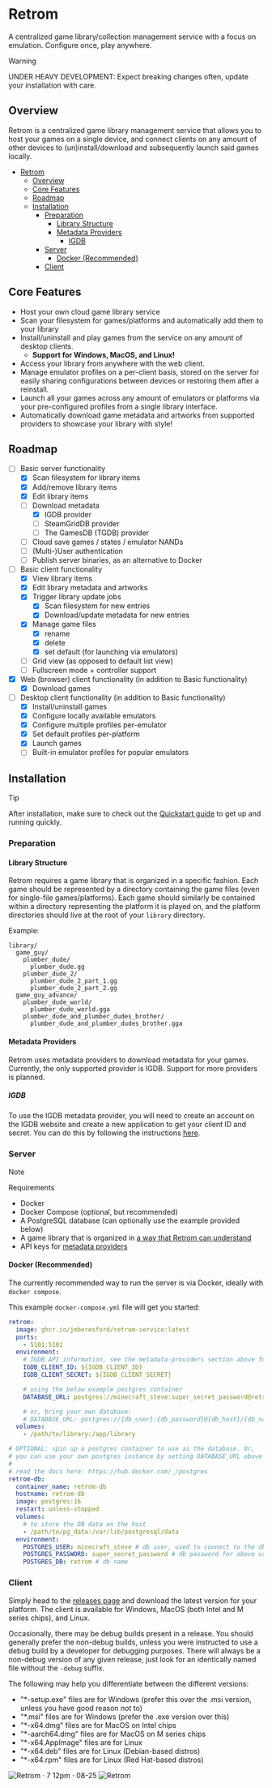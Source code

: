 # Retrom

A centralized game library/collection management service with a focus on emulation. Configure once, play anywhere.

> [!WARNING]  
> UNDER HEAVY DEVELOPMENT: Expect breaking changes often, update your installation with care.

## Overview

Retrom is a centralized game library management service that allows you to host your games on a single device, and connect
clients on any amount of other devices to (un)install/download and subsequently launch said games locally.

<!--toc:start-->

- [Retrom](#retrom)
  - [Overview](#overview)
  - [Core Features](#core-features)
  - [Roadmap](#roadmap)
  - [Installation](#installation)
    - [Preparation](#preparation)
      - [Library Structure](#library-structure)
      - [Metadata Providers](#metadata-providers)
        - [IGDB](#igdb)
    - [Server](#server)
      - [Docker (Recommended)](#docker-recommended)
    - [Client](#client)

<!--toc:end-->

## Core Features

- Host your own cloud game library service
- Scan your filesystem for games/platforms and automatically add them to your library
- Install/uninstall and play games from the service on any amount of desktop
  clients.
  - **Support for Windows, MacOS, and Linux!**
- Access your library from anywhere with the web client.
- Manage emulator profiles on a per-client basis, stored on the server for easily
  sharing configurations between devices or restoring them after a reinstall.
- Launch all your games across any amount of emulators or platforms via your
  pre-configured profiles from a single library interface.
- Automatically download game metadata and artworks from supported providers
  to showcase your library with style!

## Roadmap

- [ ] Basic server functionality
  - [x] Scan filesystem for library items
  - [x] Add/remove library items
  - [x] Edit library items
  - [ ] Download metadata
    - [x] IGDB provider
    - [ ] SteamGridDB provider
    - [ ] The GamesDB (TGDB) provider
  - [ ] Cloud save games / states / emulator NANDs
  - [ ] (Multi-)User authentication
  - [ ] Publish server binaries, as an alternative to Docker
- [ ] Basic client functionality
  - [x] View library items
  - [x] Edit library metadata and artworks
  - [x] Trigger library update jobs
    - [x] Scan filesystem for new entries
    - [x] Download/update metadata for new entries
  - [x] Manage game files
    - [x] rename
    - [x] delete
    - [x] set default (for launching via emulators)
  - [ ] Grid view (as opposed to default list view)
  - [ ] Fullscreen mode + controller support
- [x] Web (browser) client functionality (in addition to Basic functionality)
  - [x] Download games
- [ ] Desktop client functionality (in addition to Basic functionality)
  - [x] Install/uninstall games
  - [x] Configure locally available emulators
  - [x] Configure multiple profiles per-emulator
  - [x] Set default profiles per-platform
  - [x] Launch games
  - [ ] Built-in emulator profiles for popular emulators

## Installation

> [!TIP]
> After installation, make sure to check out the [Quickstart guide](/docs/quick-start/doc.md) to get
> up and running quickly.

### Preparation

#### Library Structure

Retrom requires a game library that is organized in a specific fashion. Each game should be
represented by a directory containing the game files (even for single-file games/platforms).
Each game should similarly be contained within a directory representing the platform it is played
on, and the platform directories should live at the root of your `library` directory.

Example:

```devicetree
library/
  game_guy/
    plumber_dude/
      plumber_dude.gg
    plumber_dude_2/
      plumber_dude_2_part_1.gg
      plumber_dude_2_part_2.gg
  game_guy_advance/
    plumber_dude_world/
      plumber_dude_world.gga
    plumber_dude_and_plumber_dudes_brother/
      plumber_dude_and_plumber_dudes_brother.gga
```

#### Metadata Providers

Retrom uses metadata providers to download metadata for your games. Currently, the only supported
provider is IGDB. Support for more providers is planned.

##### IGDB

To use the IGDB metadata provider, you will need to create an account on the IGDB website and
create a new application to get your client ID and secret. You can do this by following the
instructions [here](https://api-docs.igdb.com/#account-creation).

### Server

> [!NOTE]
> Requirements
>
> - Docker
> - Docker Compose (optional, but recommended)
> - A PostgreSQL database (can optionally use the example provided below)
> - A game library that is organized in [a way that Retrom can understand](#library-structure)
> - API keys for [metadata providers](#metadata-providers)

#### Docker (Recommended)

The currently recommended way to run the server is via Docker, ideally with `docker compose`.

This example `docker-compose.yml` file will get you started:

```yaml
retrom:
  image: ghcr.io/jmberesford/retrom-service:latest
  ports:
    - 5101:5101
  environment:
    # IGDB API information, see the metadata-providers section above for more info
    IGDB_CLIENT_ID: ${IGDB_CLIENT_ID}
    IGDB_CLIENT_SECRET: ${IGDB_CLIENT_SECRET}

    # using the below example postgres container
    DATABASE_URL: postgres://minecraft_steve:super_secret_password@retrom-db/retrom

    # or, bring your own database:
    # DATABASE_URL: postgres://{db_user}:{db_password}@{db_host}/{db_name}
  volumes:
    - /path/to/library:/app/library

# OPTIONAL: spin up a postgres container to use as the database. Or,
# you can use your own postgres instance by setting DATABASE_URL above
#
# read the docs here: https://hub.docker.com/_/postgres
retrom-db:
  container_name: retrom-db
  hostname: retrom-db
  image: postgres:16
  restart: unless-stopped
  volumes:
    # to store the DB data on the host
    - /path/to/pg_data:/var/lib/postgresql/data
  environment:
    POSTGRES_USER: minecraft_steve # db user, used to connect to the db
    POSTGRES_PASSWORD: super_secret_password # db password for above user
    POSTGRES_DB: retrom # db name
```

### Client

Simply head to the [releases page](https://github.com/jmberesford/retrom/releases) and download the
latest version for your platform. The client is available for Windows, MacOS (both Intel and M series chips),
and Linux.

Occasionally, there may be debug builds present in a release. You should generally prefer
the non-debug builds, unless you were instructed to use a debug build by a developer for
debugging purposes. There will always be a non-debug version of any given release, just
look for an identically named file without the `-debug` suffix.

The following may help you differentiate between the different versions:

- "\*-setup.exe" files are for Windows (prefer this over the .msi version, unless you have good reason not to)
- "\*.msi" files are for Windows (prefer the .exe version over this)
- "\*-x64.dmg" files are for MacOS on Intel chips
- "\*-aarch64.dmg" files are for MacOS on M series chips
- "\*-x64.AppImage" files are for Linux
- "\*-x64.deb" files are for Linux (Debian-based distros)
- "\*-x64.rpm" files are for Linux (Red Hat-based distros)

![Retrom · 7 12pm · 08-25](https://github.com/user-attachments/assets/c5b72d5f-947b-4ba4-8df5-0eb8d48e52a6)
![Retrom](https://github.com/user-attachments/assets/31da1b2a-4460-4712-b16c-2bcf19cd5df0)
